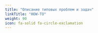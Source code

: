 ```yaml
---
title: "Описание типовых проблем и задач"
linkTitle: "HOW-TO"
weight: 90
icon: fa-solid fa-circle-exclamation
---
```

